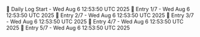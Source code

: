 📅 Daily Log Start - Wed Aug  6 12:53:50 UTC 2025
📌 Entry 1/7 - Wed Aug  6 12:53:50 UTC 2025
📌 Entry 2/7 - Wed Aug  6 12:53:50 UTC 2025
📌 Entry 3/7 - Wed Aug  6 12:53:50 UTC 2025
📌 Entry 4/7 - Wed Aug  6 12:53:50 UTC 2025
📌 Entry 5/7 - Wed Aug  6 12:53:50 UTC 2025
